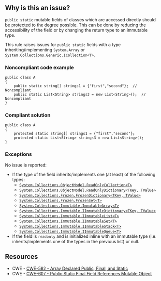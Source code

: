 ## Why is this an issue?

`public static` mutable fields of classes which are accessed directly should be protected to the degree possible. This can be done by
reducing the accessibility of the field or by changing the return type to an immutable type.

This rule raises issues for `public static` fields with a type inheriting/implementing `System.Array` or
`System.Collections.Generic.ICollection<T>`.

### Noncompliant code example

    public class A
    {
        public static string[] strings1 = {"first","second"};  // Noncompliant
        public static List<String> strings3 = new List<String>();  // Noncompliant
    }

### Compliant solution

    public class A
    {
        protected static string[] strings1 = {"first","second"};
        protected static List<String> strings3 = new List<String>();
    }

### Exceptions

No issue is reported:

- If the type of the field inherits/implements one (at least) of the following types:
    - [`System.Collections.ObjectModel.ReadOnlyCollection<T>`](https://learn.microsoft.com/en-us/dotnet/api/system.collections.objectmodel.readonlycollection-1)
    - [`System.Collections.ObjectModel.ReadOnlyDictionary<TKey, TValue>`](https://learn.microsoft.com/en-us/dotnet/api/system.collections.objectmodel.readonlydictionary-2)
    - [`System.Collections.Frozen.FrozenDictionary<TKey, TValue>`](https://learn.microsoft.com/en-us/dotnet/api/system.collections.frozen.frozendictionary-2)
    - [`System.Collections.Frozen.FrozenSet<T>`](https://learn.microsoft.com/en-us/dotnet/api/system.collections.frozen.frozenset-1)
    - [`System.Collections.Immutable.ImmutableArray<T>`](https://learn.microsoft.com/en-us/dotnet/api/system.collections.immutable.immutablearray-1)
    - [`System.Collections.Immutable.IImmutableDictionary<TKey, TValue>`](https://learn.microsoft.com/en-us/dotnet/api/system.collections.immutable.iimmutabledictionary-2)
    - [`System.Collections.Immutable.IImmutableList<T>`](https://learn.microsoft.com/en-us/dotnet/api/system.collections.immutable.iimmutablelist-1)
    - [`System.Collections.Immutable.IImmutableSet<T>`](https://learn.microsoft.com/en-us/dotnet/api/system.collections.immutable.iimmutableset-1)
    - [`System.Collections.Immutable.IImmutableStack<T>`](https://learn.microsoft.com/en-us/dotnet/api/system.collections.immutable.iimmutablestack-1)
    - [`System.Collections.Immutable.IImmutableQueue<T>`](https://learn.microsoft.com/en-us/dotnet/api/system.collections.immutable.iimmutablequeue-1)
- If the field is `readonly` and is initialized inline with an immutable type (i.e. inherits/implements one of the types in the
  previous list) or null.

## Resources

- CWE - [CWE-582 - Array Declared Public, Final, and Static](https://cwe.mitre.org/data/definitions/582)
- CWE - [CWE-607 - Public Static Final Field References Mutable Object](https://cwe.mitre.org/data/definitions/607)
